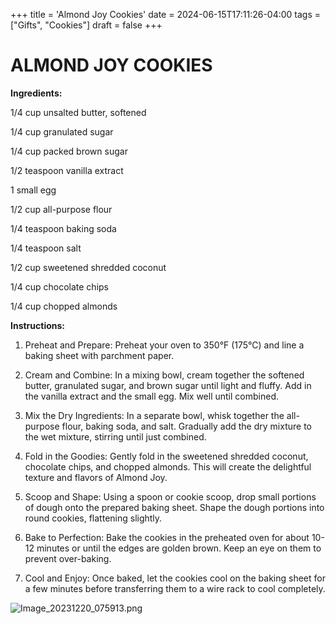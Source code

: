 +++
title = 'Almond Joy Cookies'
date = 2024-06-15T17:11:26-04:00
tags = ["Gifts", "Cookies"]
draft = false
+++
# ALMOND JOY COOKIES

**Ingredients:**

1/4 cup unsalted butter, softened

1/4 cup granulated sugar

1/4 cup packed brown sugar

1/2 teaspoon vanilla extract

1 small egg

1/2 cup all-purpose flour

1/4 teaspoon baking soda

1/4 teaspoon salt

1/2 cup sweetened shredded coconut

1/4 cup chocolate chips

1/4 cup chopped almonds

**Instructions:**

1. Preheat and Prepare: Preheat your oven to 350°F (175°C) and line a baking sheet with parchment paper.

2. Cream and Combine: In a mixing bowl, cream together the softened butter, granulated sugar, and brown sugar until light and fluffy. Add in the vanilla extract and the small egg. Mix well until combined.

3. Mix the Dry Ingredients: In a separate bowl, whisk together the all-purpose flour, baking soda, and salt. Gradually add the dry mixture to the wet mixture, stirring until just combined.

4. Fold in the Goodies: Gently fold in the sweetened shredded coconut, chocolate chips, and chopped almonds. This will create the delightful texture and flavors of Almond Joy.

5. Scoop and Shape: Using a spoon or cookie scoop, drop small portions of dough onto the prepared baking sheet. Shape the dough portions into round cookies, flattening slightly.

6. Bake to Perfection: Bake the cookies in the preheated oven for about 10-12 minutes or until the edges are golden brown. Keep an eye on them to prevent over-baking.

7. Cool and Enjoy: Once baked, let the cookies cool on the baking sheet for a few minutes before transferring them to a wire rack to cool completely.

![Image_20231220_075913.png](image/Image_20231220_075913.png)
